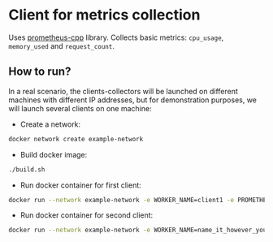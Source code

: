 # Client for metrics collection

Uses [prometheus-cpp](https://github.com/jupp0r/prometheus-cpp) library. Collects basic metrics: `cpu_usage`,
`memory_used` and `request_count`.

## How to run?

In a real scenario, the clients-collectors will be launched on different machines with different IP addresses, but for demonstration purposes, we will launch several clients on one machine:

* Create a network:
```sh
docker network create example-network
```

* Build docker image:
```sh
./build.sh
```

* Run docker container for first client:
```sh
docker run --network example-network -e WORKER_NAME=client1 -e PROMETHEUS_GATEWAY_ADDRESS=server -e PROMETHEUS_GATEWAY_PORT=9091 --rm -d qemu-riscv-cluster/metrics-client
```

* Run docker container for second client:

```sh
docker run --network example-network -e WORKER_NAME=name_it_however_you_want -e PROMETHEUS_GATEWAY_ADDRESS=server -e PROMETHEUS_GATEWAY_PORT=9091 --rm -d qemu-riscv-cluster/metrics-client
```
